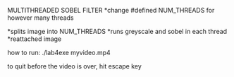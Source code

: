 MULTITHREADED SOBEL FILTER
*change #defined NUM_THREADS for however many threads

*splits image into NUM_THREADS
*runs greyscale and sobel in each thread
*reattached image

how to run:
./lab4exe myvideo.mp4

to quit before the video is over, hit escape key
